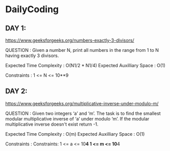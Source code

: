 # DailyCoding

## DAY 1:
https://www.geeksforgeeks.org/numbers-exactly-3-divisors/

QUESTION : Given a number N, print all numbers in the range from 1 to N having 
exactly 3 divisors.

Expected Time Complexity : O(N1/2 * N1/4)
Expected Auxilliary Space :  O(1)

Constraints :
1 <= N <= 10**9


## DAY 2:
https://www.geeksforgeeks.org/multiplicative-inverse-under-modulo-m/

QUESTION : Given two integers ‘a’ and ‘m’. The task is to find the smallest modular 
multiplicative inverse of ‘a’ under modulo ‘m’. If the modular multiplicative inverse 
doesn't exist return -1.

Expected Time Complexity : O(m)
Expected Auxilliary Space : O(1)

Constraints :
Constraints:
1 <= a <= 10**4
1 <= m <= 10**4
